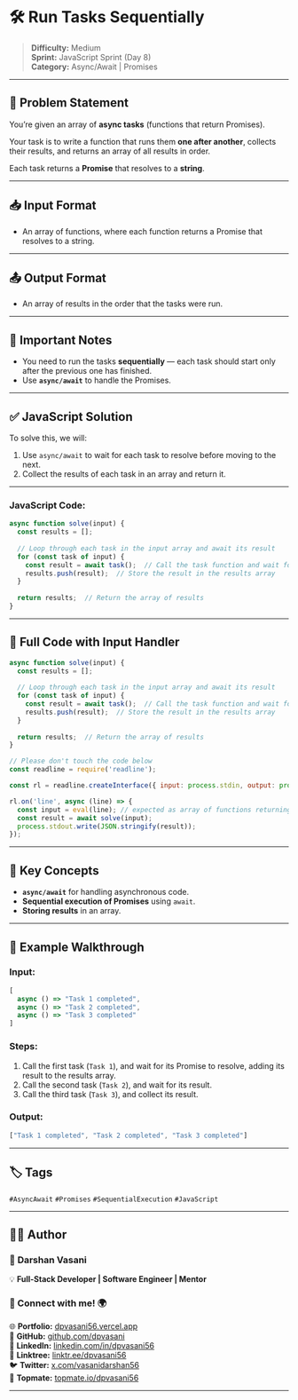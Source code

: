 # 🛠️ Run Tasks Sequentially

> **Difficulty:** Medium  
> **Sprint:** JavaScript Sprint (Day 8)  
> **Category:** Async/Await | Promises

---

## 🧩 Problem Statement

You’re given an array of **async tasks** (functions that return Promises). 

Your task is to write a function that runs them **one after another**, collects their results, and returns an array of all results in order.

Each task returns a **Promise** that resolves to a **string**.

---

## 📥 Input Format

- An array of functions, where each function returns a Promise that resolves to a string.

---

## 📤 Output Format

- An array of results in the order that the tasks were run.

---

## 📌 Important Notes

- You need to run the tasks **sequentially** — each task should start only after the previous one has finished.
- Use **`async/await`** to handle the Promises.

---

## ✅ JavaScript Solution

To solve this, we will:

1. Use `async/await` to wait for each task to resolve before moving to the next.
2. Collect the results of each task in an array and return it.

---

### JavaScript Code:

```js
async function solve(input) {
  const results = [];
  
  // Loop through each task in the input array and await its result
  for (const task of input) {
    const result = await task();  // Call the task function and wait for its result
    results.push(result);  // Store the result in the results array
  }
  
  return results;  // Return the array of results
}
```

---

## 📜 Full Code with Input Handler

```js
async function solve(input) {
  const results = [];
  
  // Loop through each task in the input array and await its result
  for (const task of input) {
    const result = await task();  // Call the task function and wait for its result
    results.push(result);  // Store the result in the results array
  }
  
  return results;  // Return the array of results
}

// Please don't touch the code below
const readline = require('readline');

const rl = readline.createInterface({ input: process.stdin, output: process.stdout });

rl.on('line', async (line) => {
  const input = eval(line); // expected as array of functions returning Promises
  const result = await solve(input);
  process.stdout.write(JSON.stringify(result));
});
```

---

## 🧠 Key Concepts

- **`async/await`** for handling asynchronous code.
- **Sequential execution of Promises** using `await`.
- **Storing results** in an array.

---

## 🧪 Example Walkthrough

### Input:

```js
[
  async () => "Task 1 completed",
  async () => "Task 2 completed",
  async () => "Task 3 completed"
]
```

### Steps:

1. Call the first task (`Task 1`), and wait for its Promise to resolve, adding its result to the results array.
2. Call the second task (`Task 2`), and wait for its result.
3. Call the third task (`Task 3`), and collect its result.

### Output:

```js
["Task 1 completed", "Task 2 completed", "Task 3 completed"]
```

---

## 🏷️ Tags

`#AsyncAwait` `#Promises` `#SequentialExecution` `#JavaScript`

---

## 👨‍💻 Author

### 🚀 **Darshan Vasani**  
💡 **Full-Stack Developer | Software Engineer | Mentor**

### 🔗 Connect with me! 🌍  
🌐 **Portfolio:** [dpvasani56.vercel.app](https://dpvasani56.vercel.app/)  
🐙 **GitHub:** [github.com/dpvasani](https://github.com/dpvasani)  
💼 **LinkedIn:** [linkedin.com/in/dpvasani56](https://linkedin.com/in/dpvasani56/)  
🌳 **Linktree:** [linktr.ee/dpvasani56](https://linktr.ee/dpvasani56)  
🐦 **Twitter:** [x.com/vasanidarshan56](https://x.com/vasanidarshan56)  
📢 **Topmate:** [topmate.io/dpvasani56](https://topmate.io/dpvasani56)

---
